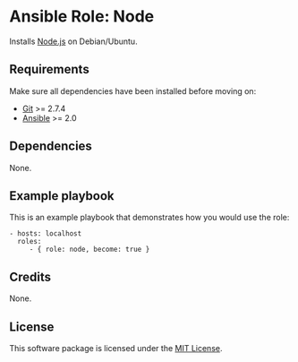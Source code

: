 # Ansible Role: Node

Installs [Node.js](https://nodejs.org/) on Debian/Ubuntu.

## Requirements

Make sure all dependencies have been installed before moving on:

* [Git](https://git-scm.com/) >= 2.7.4
* [Ansible](https://www.ansible.com/) >= 2.0

## Dependencies

None.

## Example playbook

This is an example playbook that demonstrates how you would use the role:

    - hosts: localhost
      roles:
         - { role: node, become: true }

## Credits

None.

## License

This software package is licensed under the [MIT License](https://opensource.org/licenses/MIT).
